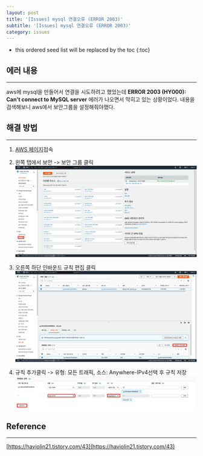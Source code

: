```yaml
---
layout: post
title: '[Issues] mysql 연결오류 (ERROR 2003)'
subtitle: '[Issues] mysql 연결오류 (ERROR 2003)'
category: issues
---
```


<!-- prettier-ignore -->
* this ordered seed list will be replaced by the toc
{:toc}

## 에러 내용

---

aws에 mysql을 만들어서 연결을 시도하려고 했었는데 **ERROR 2003 (HY000): Can't connect to MySQL server** 에러가 나오면서 막히고 있는 상황이었다. 내용을 검색해보니 aws에서 보안그룹을 설정해줘야했다.

## 해결 방법

---

1. [AWS 페이지](https://ap-northeast-2.console.aws.amazon.com/vpc/home?region=ap-northeast-2#Home:)접속

2. 왼쪽 탭에서 보안 -> 보안 그룹 클릭
   ![aws](/assets/img/development/2022/11/02/aws.png)

3. 오른쪽 하단 인바운드 규칙 편집 클릭
   ![aws_security](/assets/img/development/2022/11/02/aws_security.png)

4. 규칙 추가클릭 -> 유형: 모든 트래픽, 소스: Anywhere-IPv4선택 후 규칙 저장
   ![aws_security_setting](/assets/img/development/2022/11/02/aws_security_setting.png)

## Reference

---

[https://haviolin21.tistory.com/43](https://haviolin21.tistory.com/43)
